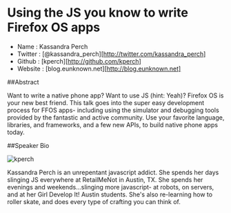 # Using the JS you know to write Firefox OS apps

* Name      : Kassandra Perch
* Twitter   : [@kassandra_perch][http://twitter.com/kassandra_perch]
* Github    : [kperch][http://github.com/kperch]
* Website   : [blog.eunknown.net][http://blog.eunknown.net]

##Abstract

Want to write a native phone app? Want to use JS (hint: Yeah)? Firefox OS is your new best friend. This talk goes into the super easy development process for FFOS apps- including using the simulator and debugging tools provided by the fantastic and active community. Use your favorite language, libraries, and frameworks, and a few new APIs, to build native phone apps today.

##Speaker Bio

![kperch](https://raw.github.com/kentcdodds/2014.cascadiajs.com/master/images/kperch.png)

Kassandra Perch is an unrepentant javascript addict. She spends her days slinging JS everywhere at RetailMeNot in Austin, TX. She spends her evenings and weekends...slinging more javascript- at robots, on servers, and at her Girl Develop It! Austin students. She's also re-learning how to roller skate, and does every type of crafting you can think of. 


[@kassandra_perch]:http://twitter.com/kassandra_perch
[kperch]:http://github.com/kperch
[blog.eunknown.net]:http://blog.eunknown.net
